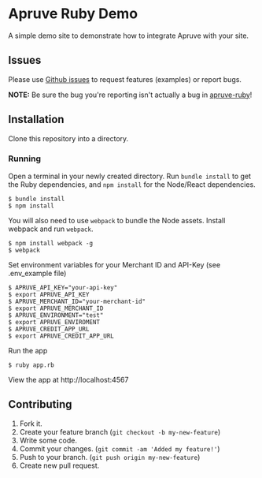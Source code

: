 # Apruve Ruby Demo

A simple demo site to demonstrate how to integrate Apruve with your site.

## Issues

Please use [Github issues](https://github.com/apruve/apruve-ruby-demo/issues) to request features (examples) or report bugs.

**NOTE:** Be sure the bug you're reporting isn't actually a bug in [apruve-ruby](https://github.com/apruve/apruve-ruby)!

## Installation

Clone this repository into a directory.

### Running

Open a terminal in your newly created directory. Run `bundle install` to get the Ruby dependencies, and `npm install` for the Node/React dependencies.

    $ bundle install
    $ npm install

You will also need to use `webpack` to bundle the Node assets. Install webpack and run `webpack`.

    $ npm install webpack -g
    $ webpack

Set environment variables for your Merchant ID and API-Key (see .env_example file)

    $ APRUVE_API_KEY="your-api-key"
    $ export APRUVE_API_KEY
    $ APRUVE_MERCHANT_ID="your-merchant-id"
    $ export APRUVE_MERCHANT_ID
    $ APRUVE_ENVIRONMENT="test"
    $ export APRUVE_ENVIROMENT
    $ APRUVE_CREDIT_APP_URL
    $ export APRUVE_CREDIT_APP_URL

Run the app

    $ ruby app.rb

View the app at http://localhost:4567

## Contributing

1. Fork it.
2. Create your feature branch (`git checkout -b my-new-feature`)
3. Write some code.
4. Commit your changes. (`git commit -am 'Added my feature!'`)
5. Push to your branch. (`git push origin my-new-feature`)
6. Create new pull request.
